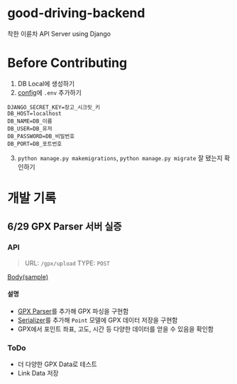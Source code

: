 # good-driving-backend

착한 이륜차 API Server using Django

# Before Contributing

1. DB Local에 생성하기
2. [config](./config/)에 `.env` 추가하기

```
DJANGO_SECRET_KEY=장고_시크릿_키
DB_HOST=localhost
DB_NAME=DB_이름
DB_USER=DB_유저
DB_PASSWORD=DB_비밀번호
DB_PORT=DB_포트번호
```

3. `python manage.py makemigrations`, `python manage.py migrate` 잘 됐는지 확인하기

# 개발 기록

## 6/29 GPX Parser 서버 실증

### API

> URL: `/gpx/upload`
> TYPE: `POST`

[Body(sample)](/gpxes/apis/sample.xml)

#### 설명

- [GPX Parser](./config/parser.py)를 추가해 GPX 파싱을 구현함
- [Serializer](./gpxes/apis/serializers.py)를 추가해 `Point` 모델에 GPX 데이터 저장을 구현함
- GPX에서 포인트 좌표, 고도, 시간 등 다양한 데이터를 얻을 수 있음을 확인함

### ToDo

- 더 다양한 GPX Data로 테스트
- Link Data 저장
